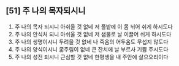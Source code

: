 ## [51] 주 나의 목자되시니

1) 주 나의 목자 되시니 아쉬울 것 없네 저 풀밭에 이 몸 뉘어 쉬게 하시도다
2) 주 나의 안식처 되니 아쉬울 것 없네 저 샘물로 날 이끌어 쉬게 하시도다
3) 주 나의 생명이시니 두려울 것 없네 나 죽음의 어두움도 무섭지 않도다
4) 주 나의 양식이시니 굶주림이 없네 큰 잔치에 날 부르사 기쁨 주시도다
5) 주 나의 성전 되시니 근심할 것 없네 한평생을 내 주안에 살으오리이다
